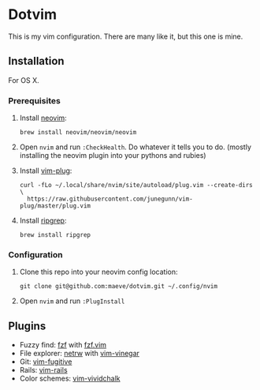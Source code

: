 # Dotvim

This is my vim configuration. There are many like it, but this one is mine.

## Installation

For OS X.

### Prerequisites

1. Install [neovim](https://github.com/neovim/neovim):
    ```console
    brew install neovim/neovim/neovim
    ```
    
2. Open `nvim` and run `:CheckHealth`. Do whatever it tells you to do.
   (mostly installing the neovim plugin into your pythons and rubies)
3. Install [vim-plug](https://github.com/junegunn/vim-plug):
    ```console
    curl -fLo ~/.local/share/nvim/site/autoload/plug.vim --create-dirs \
      https://raw.githubusercontent.com/junegunn/vim-plug/master/plug.vim
    ```
    
4. Install [ripgrep](https://github.com/BurntSushi/ripgrep):
    ```console
    brew install ripgrep
    ```
    
### Configuration

1. Clone this repo into your neovim config location:
    ```console
    git clone git@github.com:maeve/dotvim.git ~/.config/nvim
    ```
    
2. Open `nvim` and run `:PlugInstall`

## Plugins

* Fuzzy find: [fzf](https://github.com/junegunn/fzf) with [fzf.vim](https://github.com/junegunn/fzf.vim)
* File explorer: [netrw](http://www.vim.org/scripts/script.php?script_id=1075) with [vim-vinegar](https://github.com/tpope/vim-vinegar)
* Git: [vim-fugitive](https://github.com/tpope/vim-fugitive)
* Rails: [vim-rails](https://github.com/tpope/vim-rails)
* Color schemes: [vim-vividchalk](https://github.com/tpope/vim-vividchalk)
